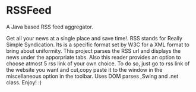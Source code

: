 # RSSFeed
A Java based RSS feed aggregator.

Get all your news at a single place and save time!. RSS stands for Really Simple Syndication. Its is a specific format set by W3C for a XML format to bring about uniformity.
This project parses the RSS url  and displays the news under the apporpriate tabs.
Also this reader provides an option to choose atmost 5 rss link of your own choice. To do so, just go to rss link of the website you want and cut,copy paste it to the window in  the miscellaneous option in the toolbar.
Uses DOM parses ,Swing and .net class.
Enjoy! :)
